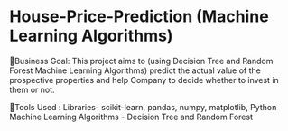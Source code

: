 # House-Price-Prediction (Machine Learning Algorithms)

🎯Business Goal: This project aims to (using Decision Tree and Random Forest Machine Learning Algorithms) predict the actual value of the prospective properties and help Company to decide whether to invest in them or not.

🔧Tools Used : Libraries- scikit-learn, pandas, numpy, matplotlib, Python
Machine Learning Algorithms - Decision Tree and Random Forest
